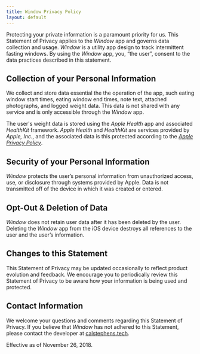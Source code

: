 ```yaml
---
title: Window Privacy Policy
layout: default
---
```


Protecting your private information is a paramount priority for us. This Statement of Privacy applies to the *Window* app and governs data collection and usage. *Window* is a utility app design to track intermittent fasting windows. By using the *Window* app, you, “the user”, consent to the data practices described in this statement.

## Collection of your Personal Information
We collect and store data essential the the operation of the app, such eating window start times, eating window end times, note text, attached photographs, and logged weight data. This data is not shared with any service and is only accessible through the *Window* app.

The user's weight data is stored using the *Apple Health* app and associated *HealthKit* framework. *Apple Health* and *HealthKit* are services provided by *Apple, Inc.*, and the associated data is this protected according to the *[Apple Privacy Policy](https://www.apple.com/legal/privacy/en-ww/)*.

## Security of your Personal Information
*Window* protects the user’s personal information from unauthorized access, use, or disclosure through systems provided by Apple. Data is not transmitted off of the device in which it was created or entered.

## Opt-Out & Deletion of Data
*Window* does not retain user data after it has been deleted by the user. Deleting the *Window* app from the iOS device destroys all references to the user and the user’s information.

## Changes to this Statement
This Statement of Privacy may be updated occasionally to reflect product evolution and feedback. We encourage you to periodically review this Statement of Privacy to be aware how your information is being used and protected.

## Contact Information
We welcome your questions and comments regarding this Statement of Privacy. If you believe that *Window* has not adhered to this Statement, please contact the developer at [calstephens.tech](https://calstephens.tech/contact.html).

Effective as of November 26, 2018.
